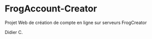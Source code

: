 FrogAccount-Creator
===================

Projet Web de création de compte en ligne sur serveurs FrogCreator



Didier C.
